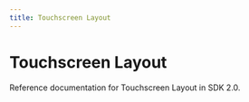 ```yaml
---
title: Touchscreen Layout
---
```


# Touchscreen Layout

Reference documentation for Touchscreen Layout in SDK 2.0.